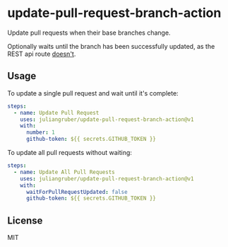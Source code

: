 # update-pull-request-branch-action

Update pull requests when their base branches change.

Optionally waits until the branch has been successfully updated,
as the REST api route [doesn't](https://developer.github.com/v3/pulls/#response-3).

## Usage

To update a single pull request and wait until it's complete:
```yaml
steps:
  - name: Update Pull Request
    uses: juliangruber/update-pull-request-branch-action@v1
    with:
      number: 1
      github-token: ${{ secrets.GITHUB_TOKEN }}
```

To update all pull requests without waiting:
```yaml
steps:
  - name: Update All Pull Requests
    uses: juliangruber/update-pull-request-branch-action@v1
    with:
      waitForPullRequestUpdated: false
      github-token: ${{ secrets.GITHUB_TOKEN }}
```

## License

MIT

